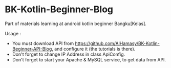 # BK-Kotlin-Beginner-Blog
Part of materials learning at android kotlin beginner Bangku[Kelas].

Usage :
- You must download API from https://github.com/AlHamasy/BK-Kotlin-Beginner-API-Blog, and configure it (the tutorials is there).
- Don't forget to change IP Address in class ApiConfig.
- Don't forget to start your Apache & MySQL service, to get data from API.
